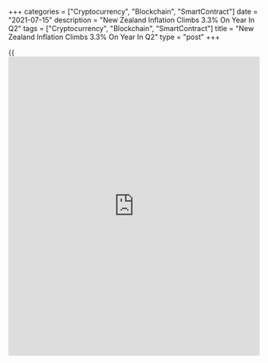 +++
categories = ["Cryptocurrency", "Blockchain", "SmartContract"]
date = "2021-07-15"
description = "New Zealand Inflation Climbs 3.3% On Year In Q2"
tags = ["Cryptocurrency", "Blockchain", "SmartContract"]
title = "New Zealand Inflation Climbs 3.3% On Year In Q2"
type = "post"
+++

{{<iframe id="large-banner" src="https://www.bounty.group/#slide=3.0" width="100%" height="600" scrolling="no" style="border: 0px solid rgb(216, 221, 230); border-radius: 3px;">}}

Consumer prices in New Zealand were up 3.3 percent on year in the second
quarter of 2021, Statistics New Zealand said on Friday - exceeding
expectations for 2.8 percent and up sharply from 1.5 percent in the
three months prior.

Individually, transport prices increased 9.4 percent, with private
transport supplies and services up 11 percent. Housing and household
utilities increased 3.9 percent, with home ownership up 7.4 percent.

Food prices increased 1.6 percent, with restaurant meals and ready-to-
eat food up 4.3 percent. Recreation and culture prices increased 2.6
percent, with accommodation services up 11 percent.

On a quarterly basis, inflation climbed a seasonally adjusted 1.3
percent - again beating forecasts for 0.8 percent, which would have been
unchanged from the first quarter.

For comments and feedback [contact](https://www.playgroundfx.com/contact/): editorial@rtt[news](https://www.letsplayfx.com/blog/forex-news-website/).com

[Economic News][1]

 **What parts of the world are seeing the best (and worst) economic
performances lately? Click[here][2] to check out our [Econ Scorecard][2]
and find out! See up-to-the-moment [ranking](https://www.playgroundfx.com/blog/crypto-exchange-ranking/)s for the best and worst
performers in [GDP][2], [unemployment rate][3], [inflation][4] and much
more.**

   1. www.rtt[news](https://www.letsplayfx.com/blog/forex-news-website/).com/Content/EconomicNews.aspx
   2. www.rtt[news](https://www.letsplayfx.com/blog/forex-news-website/).com/economic-scorecard/world-rank/GDP/highest-performance.aspx
   3. www.rtt[news](https://www.letsplayfx.com/blog/forex-news-website/).com/economic-scorecard/world-rank/unemployment-rate/lowest-performance.aspx
   4. www.rtt[news](https://www.letsplayfx.com/blog/forex-news-website/).com/economic-scorecard/world-rank/CPI/highest-performance.aspx